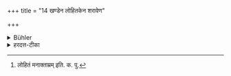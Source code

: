 +++
title = "14 खण्डेन लोहितकेन शरावेण"

+++

<details><summary>Bühler</summary>

14. He shall go to the village, carrying a broken tray of metal of an inferior quality.
</details>

<details><summary>हरदत्त-टीका</summary>

## सूत्रम्
खण्डेन लोहितकेन शरावेण ग्रामे प्रतिष्ठेत ॥१४॥  
## टिप्पनी
खर्परमात्रं खण्डम् । [^२]लोहितकमनाप्रीतम् । एवम्भूतं शरावं भिक्षा पात्रं गृहीत्वा ग्रामे प्रतिष्ठेत । ग्रामं गच्छेत् ॥ १४ ॥  

[^२]:

    लोहितं मनाक्ताम्रम् इति. क. पु.
</details>
